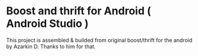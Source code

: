 # Boost and thrift for Android ( Android Studio )
This project is assembled &amp; builded from original boost/thrift for the android by Azarkin D. Thanks to him for that.

